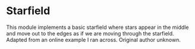 # Starfield

This module implements a basic starfield where stars appear in the middle and move out to the edges as if we are moving through the starfield.  Adapted from an online example I ran across.  Original author unknown.

